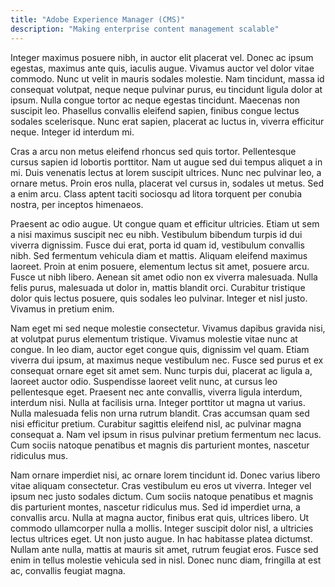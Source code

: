 ```yaml
---
title: "Adobe Experience Manager (CMS)"
description: "Making enterprise content management scalable"
---
```

Integer maximus posuere nibh, in auctor elit placerat vel. Donec ac ipsum egestas, maximus ante quis, iaculis augue. Vivamus auctor vel dolor vitae commodo. Nunc ut velit in mauris sodales molestie. Nam tincidunt, massa id consequat volutpat, neque neque pulvinar purus, eu tincidunt ligula dolor at ipsum. Nulla congue tortor ac neque egestas tincidunt. Maecenas non suscipit leo. Phasellus convallis eleifend sapien, finibus congue lectus sodales scelerisque. Nunc erat sapien, placerat ac luctus in, viverra efficitur neque. Integer id interdum mi.

Cras a arcu non metus eleifend rhoncus sed quis tortor. Pellentesque cursus sapien id lobortis porttitor. Nam ut augue sed dui tempus aliquet a in mi. Duis venenatis lectus at lorem suscipit ultrices. Nunc nec pulvinar leo, a ornare metus. Proin eros nulla, placerat vel cursus in, sodales ut metus. Sed a enim arcu. Class aptent taciti sociosqu ad litora torquent per conubia nostra, per inceptos himenaeos.

Praesent ac odio augue. Ut congue quam et efficitur ultricies. Etiam ut sem a nisi maximus suscipit nec eu nibh. Vestibulum bibendum turpis id dui viverra dignissim. Fusce dui erat, porta id quam id, vestibulum convallis nibh. Sed fermentum vehicula diam et mattis. Aliquam eleifend maximus laoreet. Proin at enim posuere, elementum lectus sit amet, posuere arcu. Fusce ut nibh libero. Aenean sit amet odio non ex viverra malesuada. Nulla felis purus, malesuada ut dolor in, mattis blandit orci. Curabitur tristique dolor quis lectus posuere, quis sodales leo pulvinar. Integer et nisl justo. Vivamus in pretium enim.

Nam eget mi sed neque molestie consectetur. Vivamus dapibus gravida nisi, at volutpat purus elementum tristique. Vivamus molestie vitae nunc at congue. In leo diam, auctor eget congue quis, dignissim vel quam. Etiam viverra dui ipsum, at maximus neque vestibulum nec. Fusce sed purus et ex consequat ornare eget sit amet sem. Nunc turpis dui, placerat ac ligula a, laoreet auctor odio. Suspendisse laoreet velit nunc, at cursus leo pellentesque eget. Praesent nec ante convallis, viverra ligula interdum, interdum nisi. Nulla at facilisis urna. Integer porttitor ut magna ut varius. Nulla malesuada felis non urna rutrum blandit. Cras accumsan quam sed nisi efficitur pretium. Curabitur sagittis eleifend nisl, ac pulvinar magna consequat a. Nam vel ipsum in risus pulvinar pretium fermentum nec lacus. Cum sociis natoque penatibus et magnis dis parturient montes, nascetur ridiculus mus.

Nam ornare imperdiet nisi, ac ornare lorem tincidunt id. Donec varius libero vitae aliquam consectetur. Cras vestibulum eu eros ut viverra. Integer vel ipsum nec justo sodales dictum. Cum sociis natoque penatibus et magnis dis parturient montes, nascetur ridiculus mus. Sed id imperdiet urna, a convallis arcu. Nulla at magna auctor, finibus erat quis, ultrices libero. Ut commodo ullamcorper nulla a mollis. Integer suscipit dolor nisl, a ultricies lectus ultrices eget. Ut non justo augue. In hac habitasse platea dictumst. Nullam ante nulla, mattis at mauris sit amet, rutrum feugiat eros. Fusce sed enim in tellus molestie vehicula sed in nisl. Donec nunc diam, fringilla at est ac, convallis feugiat magna.
